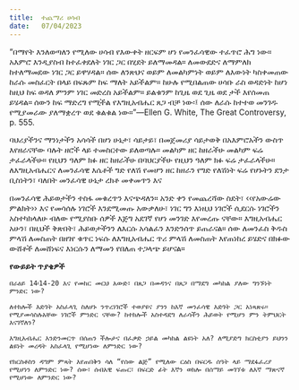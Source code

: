 ```yaml
---
title:  ተጨማሪ ሀሳብ
date:   07/04/2023
---
```


“በማየት እንለወጣለን የሚለው ሀሳብ የእውቀት ዘርፍም ሆነ የመንፈሳዊው ተፈጥሮ ሕግ ነው። አእምሮ እንዲያስብ ከተፈቀደለት ነገር ጋር በሂደት ይለማመዳል። ለመውደድና ለማምለክ ከተለማመደው ነገር ጋር ይዋሃዳል። ሰው ለንጽህና ወይም ለመልካምነት ወይም ለእውነት ካስቀመጠው ከራሱ መስፈርት በላይ በፍጹም ከፍ ማለት አይችልም። ከሁሉ የሚበልጠው ሀሳቡ ራስ ወዳድነት ከሆነ ከዚህ ከፍ ወዳለ ምንም ነገር መድረስ አይችልም። ይልቁንም ከጊዜ ወደ ጊዜ ወደ ታች እየሰመጠ ይሄዳል። ሰውን ከፍ ማድረግ የሚችል የእግዚአብሔር ጸጋ ብቻ ነው፡፤ ሰው ለራሱ ከተተወ መንገዱ የሚያመራው ያለማቋረጥ ወደ ቁልቁል ነው።”—Ellen G. White, The Great Controversy, p. 555.

ባህሪያችንና ማንነታችን አሳሳች በሆነ ሁኔታ፣ ሳይታይ፣ በመጀመሪያ ሳይታወቅ በአእምሮአችን ውስጥ እየዘራናቸው ባሉት ዘሮች ላይ ተመስርተው ይለወጣሉ። መልካም ዘር ከዘራችሁ መልካም ፍሬ ታፈራላችሁ። የዚህን ዓለም ክፉ ዘር ከዘራችሁ በባህርያችሁ የዚህን ዓለም ክፉ ፍሬ ታፈራላችሁ። ለእግዚአብሔርና ለመንፈሳዊ እሴቶች ግድ የለሽ የመሆን ዘር ከዘራን የግድ የለሽነት ፍሬ የሆኑትን ደንታ ቢስነትን፣ ባለበት መንፈሳዊ ሁኔታ ረክቶ መቀመጥን እና

በመንፈሳዊ ሕይወታችን ተስፋ መቁረጥን እናጭዳለን። አንድ ቀን የመጨረሻው ስደት፣ ‹‹የአውሬው ምልክት›› እና የመሳሰሉ ነገሮች እንደሚመጡ አውቃለሁ፣ ነገር ግን እነዚህ ነገሮች ሲደርሱ ነገሮችን አስተካክላለሁ ብለው የሚያስቡ ሰዎች እጅግ አደገኛ የሆነ መንገድ እየመረጡ ናቸው። እግዚአብሔር አሁን፣ በዚህች ቅጽበት፣ ሕይወታችንን ለእርሱ አሳልፈን እንድንሰጥ ይጠራናል። ሰው ለመንፈስ ቅዱስ ምላሽ ለመስጠት በዘገየ ቁጥር ነፍሱ ለእግዚአብሔር ጥሪ ምላሽ ለመስጠት እየጠነከረ ይሄድና በክፉው ውሸቶች ለመሸነፍና እነርሱን ለማመን የበለጠ ተጋላጭ ይሆናል።

**የውይይት ጥያቄዎች**

`በራዕይ 14፡14-20 እና የመከር መርህ አውድ፣ በጸጋ በመዳንና በጸጋ በማደግ መካከል ያለው ግንኙነት ምንድር ነው?`

`ለተክሎች እድገት አስፈላጊ ስለሆኑ ንጥረነገሮች ተወያዩና ያንን ከእኛ መንፈሳዊ እድገት ጋር አነጻጽሩ። የሚያመሳስሉአቸው ነገሮች ምንድር ናቸው? ከተክሎች አስተዳደግ ለራሳችን ሕይወት የሚሆን ምን ትምህርት እናገኛለን?`

`እግዚአብሔር እንድንመርጥ በሰጠን ችሎታና በፈቃድ ኃይል መካከል ልዩነት አለ? ለሚያድግ ክርስቲያን ይህንን ልዩነት መረዳት አስፈላጊ የሚሆነው ለምንድር ነው?`

`የክርስቶስን ዳግም ምጻት እየጠበቅን ሳለ “የሰው ልጅ” የሚለው ርዕስ በፍርዱ ሰዓት ላይ ማደፋፈሪያ የሚሆነን ለምንድር ነው? ሰው፣ ሰብአዊ ፍጡር፣ በፍርድ ፊት እኛን ወክሎ በሰማይ መገኘቱ ለእኛ ማጽናኛ የሚሆነው ለምንድር ነው?`